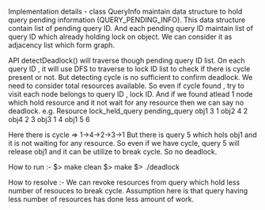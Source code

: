 Implementation details -
class QueryInfo maintain data structure to hold query pending information (QUERY_PENDING_INFO). This data structure contain list of pending query ID. And each pending query ID maintain list of query ID which already holding lock on object. We can consider it as adjacency list which form graph.

API detectDeadlock() will traverse though pending query ID list. On each query ID , it will use DFS to traverse to lock ID list to check if there is cycle present or not. But detecting cycle is no sufficient to confirm deadlock. We need to consider total resources available. So even if cycle found , try to visit each node belongs to query ID , lock ID. And if we found atlead 1 node which hold resource and it not wait for any resource then we can say no deadlock.
e.g.
Resource	lock_held_query 	 pending_query
obj1 		3			1
obj2		4			2
obj4		2			3
obj3		1			4
obj1		5			6

Here there is cycle => 1->4->2->3->1
But there is query 5 which hols obj1 and it is not waiting for any resource. So even if we have cycle, query 5 will release obj1 and it can be utilize to break cycle. So no deadlock.

How to run :-
 $> make clean
 $> make
 $> ./deadlock


How to resolve :-
We can revoke resources from query which hold less number of resouces to break cycle. Assumption here is that query having less number of resources has done less amount of work.
